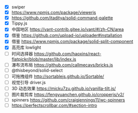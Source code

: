 -   [x] swiper
-   [x] https://www.npmjs.com/package/viewerjs
-   [x] https://github.com/itaditya/solid-command-palette
-   [x] Tippy.js
-   [x] 中国地区 https://vant-contrib.gitee.io/vant/#/zh-CN/area
-   [x] 借鉴 https://github.com/upload-io/uploader#installation
-   [x] 借鉴 https://www.npmjs.com/package/solid-split-component
-   [x] 高亮库 lowlight
-   [ ] 时间选择器 https://github.com/haoxins/react-flatpickr/blob/master/lib/index.js
-   [ ] 瀑布流布局 https://github.com/callmecavs/bricks.js
-   [ ] @thisbeyond/solid-select
-   [ ] 可拖拽组件 http://sortablejs.github.io/Sortable/
-   [ ] 视觉引导 driver.js
-   [ ] 3D 动态效果 https://micku7zu.github.io/vanilla-tilt.js/
-   [ ] 图片裁剪库 https://fengyuanchen.github.io/cropperjs/v2/
-   [ ] spinners https://github.com/craigjennings11/wc-spinners
-   [ ] https://perfectscrollbar.com/#section-intro
